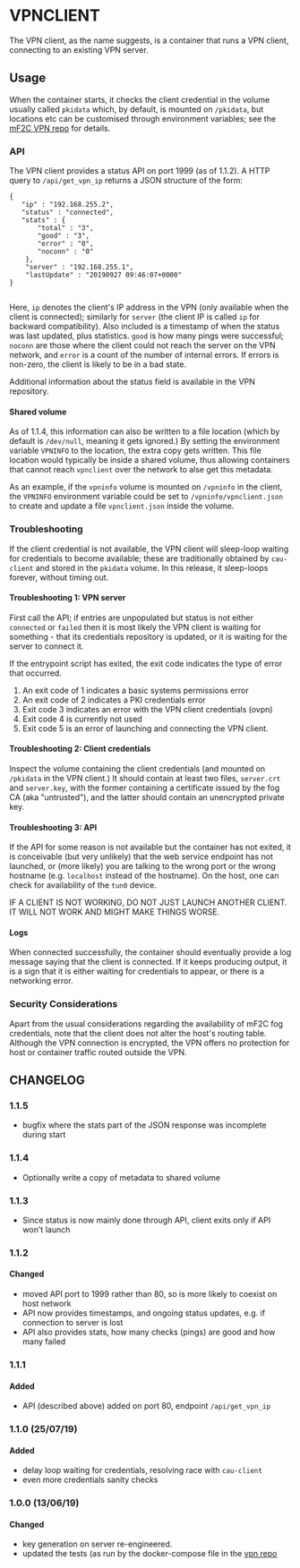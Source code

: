 # VPNCLIENT

The VPN client, as the name suggests, is a container that runs a VPN
client, connecting to an existing VPN server.

## Usage

When the container starts, it checks the client credential in the
volume usually called `pkidata` which, by default, is mounted on
`/pkidata`, but locations etc can be customised through environment
variables; see the [mF2C VPN repo](https://github.com/mF2C/vpn) for
details.

### API

The VPN client provides a status API on port 1999 (as of 1.1.2).  A
HTTP query to `/api/get_vpn_ip` returns a JSON structure of the form:

```
{
   "ip" : "192.168.255.2",
   "status" : "connected",
   "stats" : {
       "total" : "3",
       "good" : "3",
       "error" : "0",
       "noconn" : "0"
    },
    "server" : "192.168.255.1",
    "lastUpdate" : "20190927 09:46:07+0000"
}
					  
```

Here, `ip` denotes the client's IP address in the VPN (only available
when the client is connected); similarly for `server` (the client IP
is called `ip` for backward compatibility).  Also included is a
timestamp of when the status was last updated, plus statistics.
`good` is how many pings were successful; `noconn` are those where the
client could not reach the server on the VPN network, and `error` is a
count of the number of internal errors.  If errors is non-zero, the
client is likely to be in a bad state.

Additional information about the status field is available in the VPN
repository.

#### Shared volume

As of 1.1.4, this information can also be written to a file location
(which by default is `/dev/null`, meaning it gets ignored.)  By
setting the environment variable `VPNINFO` to the location, the extra
copy gets written.  This file location would typically be inside a
shared volume, thus allowing containers that cannot reach `vpnclient`
over the network to alse get this metadata.

As an example, if the `vpninfo` volume is mounted on `/vpninfo` in the
client, the `VPNINFO` environment variable could be set to
`/vpninfo/vpnclient.json` to create and update a file `vpnclient.json`
inside the volume.

### Troubleshooting

If the client credential is not available, the VPN client will
sleep-loop waiting for credentials to become available; these are
traditionally obtained by `cau-client` and stored in the `pkidata`
volume.  In this release, it sleep-loops forever, without timing out.

#### Troubleshooting 1: VPN server

First call the API; if entries are unpopulated but status is not
either `connected` or `failed` then it is most likely the VPN client
is waiting for something - that its credentials repository is updated,
or it is waiting for the server to connect it.

If the entrypoint script has exited, the exit code indicates the type
of error that occurred.

1. An exit code of 1 indicates a basic systems permissions error
2. An exit code of 2 indicates a PKI credentials error
3. Exit code 3 indicates an error with the VPN client credentials (ovpn)
4. Exit code 4 is currently not used
5. Exit code 5 is an error of launching and connecting the VPN client.

#### Troubleshooting 2: Client credentials

Inspect the volume containing the client credentials (and mounted on
`/pkidata` in the VPN client.)  It should contain at least two files,
`server.crt` and `server.key`, with the former containing a
certificate issued by the fog CA (aka "untrusted"), and the latter
should contain an unencrypted private key.

#### Troubleshooting 3: API

If the API for some reason is not available but the container has not
exited, it is conceivable (but very unlikely) that the web service
endpoint has not launched, or (more likely) you are talking to the
wrong port or the wrong hostname (e.g. `localhost` instead of the
hostname).  On the host, one can check for availability of the `tun0`
device.

IF A CLIENT IS NOT WORKING, DO NOT JUST LAUNCH ANOTHER CLIENT.  IT
WILL NOT WORK AND MIGHT MAKE THINGS WORSE.

#### Logs

When connected successfully, the container should eventually provide a
log message saying that the client is connected.  If it keeps
producing output, it is a sign that it is either waiting for
credentials to appear, or there is a networking error.

### Security Considerations

Apart from the usual considerations regarding the availability of mF2C
fog credentials, note that the client does not alter the host's
routing table.  Although the VPN connection is encrypted, the VPN
offers no protection for host or container traffic routed outside the
VPN.

## CHANGELOG

### 1.1.5

 - bugfix where the stats part of the JSON response was incomplete during start

### 1.1.4

 - Optionally write a copy of metadata to shared volume


### 1.1.3

 - Since status is now mainly done through API, client exits only if API won't launch

### 1.1.2

#### Changed

 - moved API port to 1999 rather than 80, so is more likely to coexist on host network
 - API now provides timestamps, and ongoing status updates, e.g. if connection to server is lost
 - API also provides stats, how many checks (pings) are good and how many failed

### 1.1.1

#### Added

 - API (described above) added on port 80, endpoint `/api/get_vpn_ip`

### 1.1.0 (25/07/19)

#### Added

 - delay loop waiting for credentials, resolving race with `cau-client`
 - even more credentials sanity checks

### 1.0.0 (13/06/19)

#### Changed

 - key generation on server re-engineered.
 - updated the tests (as run by the docker-compose file in the [vpn repo](https://github.com/mF2C/vpn)









